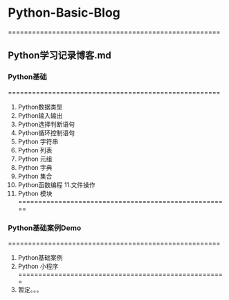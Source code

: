 # Python-Basic-Blog
=====================================================
## Python学习记录博客.md
### Python基础
=====================================================

1. Python数据类型
2. Python输入输出
3. Python选择判断语句
4. Python循环控制语句
5. Python 字符串
6. Python 列表
7. Python 元组
8. Python 字典
9. Python 集合
10. Python函数编程
11.文件操作
12. Python 模块
=====================================================
### Python基础案例Demo
=====================================================
1. Python基础案例
2. Python 小程序
====================================================
3. 暂定。。。
